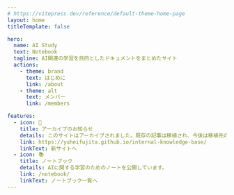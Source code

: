 ```yaml
---
# https://vitepress.dev/reference/default-theme-home-page
layout: home
titleTemplate: false

hero:
  name: AI Study
  text: Notebook
  tagline: AI関連の学習を目的としたドキュメントをまとめたサイト
  actions:
    - theme: brand
      text: はじめに
      link: /about
    - theme: alt
      text: メンバー
      link: /members

features:
  - icon: 🔔
    title: アーカイブのお知らせ
    details: このサイトはアーカイブされました。既存の記事は移植され、今後は移植先のサイトで更新されます。
    link: https://yuheifujita.github.io/internal-knowledge-base/
    linkText: 新サイトへ
  - icon: 📚
    title: ノートブック
    details: AIに関する学習のためのノートを公開しています。
    link: /notebook/
    linkText: ノートブック一覧へ
---
```

